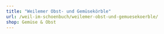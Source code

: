 ```yaml
---
title: "Weilemer Obst- und Gemüsekörble"
url: /weil-im-schoenbuch/weilemer-obst-und-gemuesekoerble/
shop: Gemüse & Obst
---
```

